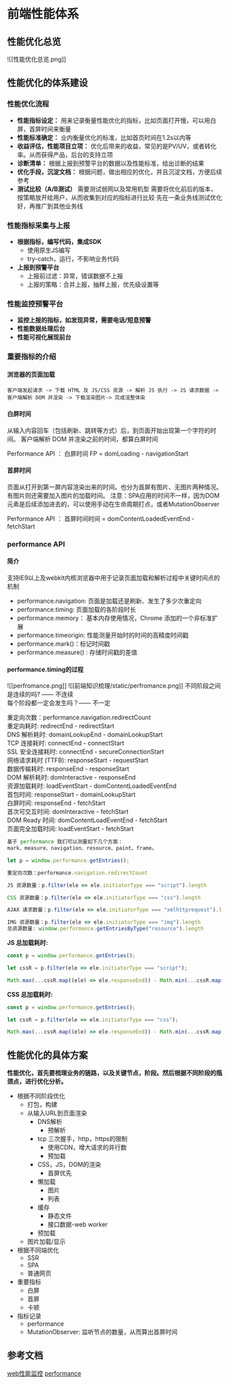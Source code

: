 # 前端性能体系
## 性能优化总览
![[性能优化总览.png]]

## 性能优化的体系建设
### 性能优化流程
- **性能指标设定：**
	用来记录衡量性能优化的指标，比如页面打开慢，可以用白屏，首屏时间来衡量
- **性能标准确定：**
	业内衡量优化的标准，比如首页时间在1.2s以内等
- **收益评估，性能项目立项：**
	优化后带来的收益，常见的是PV/UV，或者转化率。从而获得产品，后台的支持立项
- **诊断清单：**
	根据上报到预警平台的数据以及性能标准，给出诊断的结果
- **优化手段，沉淀文档：**
	根据问题，做出相应的优化，并且沉淀文档，方便后续参考
- **测试比较（A/B测试）**
	需要测试弱网以及常用机型
	需要将优化前后的版本，按策略放开给用户，从而收集到对应的指标进行比较
	先在一条业务线测试优化好，再推广到其他业务线
	
### 性能指标采集与上报
- **根据指标，编写代码，集成SDK**
	- 使用原生JS编写
	- try-catch，运行，不影响业务代码
- **上报到预警平台**
	- 上报前过滤：异常，错误数据不上报
	- 上报的策略：合并上报，抽样上报，优先级设置等

### 性能监控预警平台
- **监控上报的指标，如发现异常，需要电话/短息预警**
- **性能数据处理后台**
- **性能可视化展现前台**

### 重要指标的介绍
#### 浏览器的页面加载
	客户端发起请求 -> 下载 HTML 及 JS/CSS 资源 -> 解析 JS 执行 -> JS 请求数据 -> 客户端解析 DOM 并渲染 -> 下载渲染图片-> 完成渲整体染
#### 白屏时间
从输入内容回车（包括刷新、跳转等方式）后，到页面开始出现第一个字符的时间。
客户端解析 DOM 并渲染之前的时间，都算白屏时间

Performance API ：
白屏时间 FP = domLoading - navigationStart

#### 首屏时间
页面从打开到第一屏内容渲染出来的时间。也分为首屏有图片、无图片两种情况。有图片则还需要加入图片的加载时间。
注意：SPA应用的时间不一样，因为DOM元素是后续添加进去的，可以使用手动在生命周期打点，或者MutationObserver

Performance API ：
首屏时间时间 = domContentLoadedEventEnd - fetchStart

### performance API
#### 简介
支持IE9以上及webkit内核浏览器中用于记录页面加载和解析过程中关键时间点的机制
- performance.navigation: 页面是加载还是刷新、发生了多少次重定向
- performance.timing: 页面加载的各阶段时长
- performance.memory： 基本内存使用情况，Chrome 添加的一个非标准扩展
- performance.timeorigin: 性能测量开始时的时间的高精度时间戳
- performance.mark()：标记时间戳
- performance.measure() : 存储时间戳的差值

#### performance.timing的过程
![[perfromance.png]]
![[前端知识梳理/static/perfromance.png]]
不同阶段之间是连续的吗? —— 不连续  
每个阶段都一定会发生吗？—— 不一定

重定向次数：performance.navigation.redirectCount  
重定向耗时: redirectEnd - redirectStart  
DNS 解析耗时: domainLookupEnd - domainLookupStart  
TCP 连接耗时: connectEnd - connectStart  
SSL 安全连接耗时: connectEnd - secureConnectionStart  
网络请求耗时 (TTFB): responseStart - requestStart  
数据传输耗时: responseEnd - responseStart  
DOM 解析耗时: domInteractive - responseEnd  
资源加载耗时: loadEventStart - domContentLoadedEventEnd  
首包时间: responseStart - domainLookupStart  
白屏时间: responseEnd - fetchStart  
首次可交互时间: domInteractive - fetchStart  
DOM Ready 时间: domContentLoadEventEnd - fetchStart  
页面完全加载时间: loadEventStart - fetchStart

```js
基于 performance 我们可以测量如下几个方面：  
mark、measure、navigation、resource、paint、frame。

let p = window.performance.getEntries();  

重定向次数：performance.navigation.redirectCount

JS 资源数量：p.filter(ele => ele.initiatorType === "script").length

CSS 资源数量：p.filter(ele => ele.initiatorType === "css").length  

AJAX 请求数量：p.filter(ele => ele.initiatorType === "xmlhttprequest").length  

IMG 资源数量：p.filter(ele => ele.initiatorType === "img").length  
总资源数量: window.performance.getEntriesByType("resource").length
```
**JS 总加载耗时:**
``` js
const p = window.performance.getEntries();

let cssR = p.filter(ele => ele.initiatorType === "script");

Math.max(...cssR.map((ele) => ele.responseEnd)) - Math.min(...cssR.map((ele) => ele.startTime));
```
**CSS 总加载耗时:**
``` js
const p = window.performance.getEntries();

let cssR = p.filter(ele => ele.initiatorType === "css");

Math.max(...cssR.map((ele) => ele.responseEnd)) - Math.min(...cssR.map((ele) => ele.startTime));
```

## 性能优化的具体方案
**性能优化，首先要梳理业务的链路，以及关键节点，阶段。然后根据不同阶段的瓶颈点，进行优化分析。**

- 根据不同阶段优化
	- 打包，构建
	- 从输入URL到页面渲染
		- DNS解析
			- 预解析
		- tcp 三次握手，http，https的限制
			- 使用CDN，增大请求的并行数
			- 预加载
		- CSS，JS，DOM的渲染
			- 首屏优先
		- 懒加载
			- 图片
			- 列表
		- 缓存
			- 静态文件
			- 接口数据-web worker
		- 预加载
	- 图片加载/显示
- 根据不同端优化
	- SSR
	- SPA
	- 普通网页
- 重要指标
	- 白屏
	- 首屏
	- 卡顿
- 指标记录
	- performance
	- MutationObserver: 监听节点的数量，从而算出首屏时间

## 参考文档
[web性能监控](http://www.alloyteam.com/2020/01/14184/#prettyPhoto)
[performance](https://zhuanlan.zhihu.com/p/43746227)